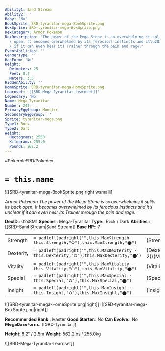 ```yaml
---
Ability1: Sand Stream
Ability2: ''
Baby: 'No'
BookSprite: SRD-tyranitar-mega-BookSprite.png
BoxSprite: SRD-tyranitar-mega-BoxSprite.png
DexCategory: Armor Pokemon
DexDescription: "The power of the Mega Stone is so overwhelming it splits its back\
  \ open. It becomes overwhelmed by its ferocious instincts and it\u2019s unclear\
  \ if it can even hear its Trainer through the pain and rage."
EventAbilities: ''
GenderType: ''
HasForm: 'No'
Height:
  Deimeters: 25
  Feet: 8.2
  Meters: 2.5
HiddenAbility: ''
HomeSprite: SRD-tyranitar-mega-HomeSprite.png
Learnset: '[[SRD-Mega-Tyranitar-Learnset]]'
Legendary: 'No'
Name: Mega-Tyranitar
Number: 248
PrimaryEggGroup: Monster
SecondaryEggGroup: ''
Sprite: tyranitar-mega.png
Type1: Rock
Type2: Dark
Weight:
  Hectograms: 2550
  Kilograms: 255.0
  Pounds: 562.2
---
```


#PokeroleSRD/Pokedex

# `= this.name`

![[SRD-tyranitar-mega-BookSprite.png|right wsmall]]

*Armor Pokemon*
*The power of the Mega Stone is so overwhelming it splits its back open. It becomes overwhelmed by its ferocious instincts and it’s unclear if it can even hear its Trainer through the pain and rage.*

**DexID**:: 0248M1
**Species**:: Mega-Tyranitar
**Type**:: Rock / Dark
**Abilities**:: [[SRD-Sand Stream|Sand Stream]]
**Base HP**:: 7

|           |                                                                                        |                                          |
| --------- | -------------------------------------------------------------------------------------- | ---------------------------------------- |
| Strength  | `= padleft(padright("",this.MaxStrength - this.Strength,"⭘"),this.MaxStrength,"⬤")`    | (Strength::4)/(MaxStrength::8)   |
| Dexterity | `= padleft(padright("",this.MaxDexterity - this.Dexterity,"⭘"),this.MaxDexterity,"⬤")` | (Dexterity:: 2)/(MaxDexterity::5) |
| Vitality  | `= padleft(padright("",this.MaxVitality - this.Vitality,"⭘"),this.MaxVitality,"⬤")`    | (Vitality::4)/(MaxVitality::8)   |
| Special   | `= padleft(padright("",this.MaxSpecial - this.Special,"⭘"),this.MaxSpecial,"⬤")`       | (Special::3)/(MaxSpecial::6)     |
| Insight   | `= padleft(padright("",this.MaxInsight - this.Insight,"⭘"),this.MaxInsight,"⬤")`       | (Insight::3)/(MaxInsight::7)     |

![[SRD-tyranitar-mega-HomeSprite.png|right]]
![[SRD-tyranitar-mega-BoxSprite.png|right]]

**Recommended Rank**:: Master
**Good Starter**:: No
**Can Evolve**:: No
**MegaBaseForm**:: [[SRD-Tyranitar]]

**Height**: 8'2" / 2.5m
**Weight**: 562.2lbs / 255.0kg

![[SRD-Mega-Tyranitar-Learnset]]